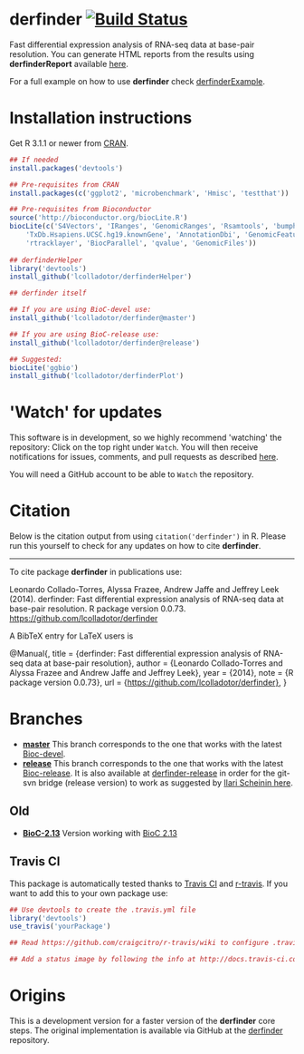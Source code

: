 derfinder [![Build Status](https://travis-ci.org/lcolladotor/derfinder.svg)](https://travis-ci.org/lcolladotor/derfinder)
=========

Fast differential expression analysis of RNA-seq data at base-pair resolution. 
You can generate HTML reports from the results using __derfinderReport__ 
available [here](https://github.com/lcolladotor/derfinderReport).

For a full example on how to use __derfinder__ check 
[derfinderExample](https://github.com/lcolladotor/derfinderExample).

# Installation instructions

Get R 3.1.1 or newer from [CRAN](http://cran.r-project.org/).

```R
## If needed
install.packages('devtools')

## Pre-requisites from CRAN
install.packages(c('ggplot2', 'microbenchmark', 'Hmisc', 'testthat'))

## Pre-requisites from Bioconductor
source('http://bioconductor.org/biocLite.R')
biocLite(c('S4Vectors', 'IRanges', 'GenomicRanges', 'Rsamtools', 'bumphunter', 'biovizBase',
    'TxDb.Hsapiens.UCSC.hg19.knownGene', 'AnnotationDbi', 'GenomicFeatures', 'GenomeInfoDb',
    'rtracklayer', 'BiocParallel', 'qvalue', 'GenomicFiles'))
    
## derfinderHelper
library('devtools')
install_github('lcolladotor/derfinderHelper')

## derfinder itself

## If you are using BioC-devel use:
install_github('lcolladotor/derfinder@master')

## If you are using BioC-release use:
install_github('lcolladotor/derfinder@release')

## Suggested:
biocLite('ggbio')
install_github('lcolladotor/derfinderPlot')
```

# 'Watch' for updates

This software is in development, so we highly recommend 'watching' the 
repository: Click on the top right under `Watch`. You will then receive 
notifications for issues, comments, and pull requests as described 
[here](https://help.github.com/articles/notifications).

You will need a GitHub account to be able to `Watch` the repository.

# Citation

Below is the citation output from using `citation('derfinder')` in R. Please 
run this yourself to check for any updates on how to cite __derfinder__.

---

To cite package __derfinder__ in publications use:

Leonardo Collado-Torres, Alyssa Frazee, Andrew Jaffe and Jeffrey Leek (2014). 
derfinder: Fast differential expression analysis of RNA-seq data at base-pair 
resolution. R package version 0.0.73. https://github.com/lcolladotor/derfinder

A BibTeX entry for LaTeX users is

@Manual{,
    title = {derfinder: Fast differential expression analysis of RNA-seq data 
        at base-pair resolution},
    author = {Leonardo Collado-Torres and Alyssa Frazee and Andrew Jaffe 
        and Jeffrey Leek},
    year = {2014},
    note = {R package version 0.0.73},
    url = {https://github.com/lcolladotor/derfinder},
}


# Branches

* [__master__](https://github.com/lcolladotor/derfinder/tree/master) This 
branch corresponds to the one that works with the latest 
[Bioc-devel](http://master.bioconductor.org/packages/devel).
* [__release__](https://github.com/lcolladotor/derfinder/tree/release) This 
branch corresponds to the one that works with the latest [Bioc-release](http://master.bioconductor.org/packages/release). It is also
available at [derfinder-release](https://github.com/lcolladotor/derfinder-release) in order for the git-svn bridge (release version) to work as suggested by [Ilari Scheinin here](https://www.mail-archive.com/bioc-devel@r-project.org/msg01967.html).

## Old

* [__BioC-2.13__](https://github.com/lcolladotor/derfinder/tree/BioC-2.13) 
Version working with [BioC 2.13](http://master.bioconductor.org/packages/2.13)

## Travis CI

This package is automatically tested thanks to [Travis CI](travis-ci.org) and [r-travis](https://github.com/craigcitro/r-travis). If you want to add this to your own package use:

```R
## Use devtools to create the .travis.yml file
library('devtools')
use_travis('yourPackage')

## Read https://github.com/craigcitro/r-travis/wiki to configure .travis.yml appropriately

## Add a status image by following the info at http://docs.travis-ci.com/user/status-images/
```

# Origins

This is a development version for a faster version of the __derfinder__ core 
steps. The original implementation is available via GitHub at the 
[derfinder](https://github.com/alyssafrazee/derfinder) repository.
